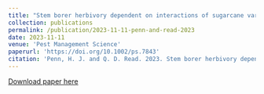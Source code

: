 ```yaml
---
title: "Stem borer herbivory dependent on interactions of sugarcane variety, associated traits, and presence of prior borer damage."
collection: publications
permalink: /publication/2023-11-11-penn-and-read-2023
date: 2023-11-11
venue: 'Pest Management Science'
paperurl: 'https://doi.org/10.1002/ps.7843'
citation: 'Penn, H. J. and Q. D. Read. 2023. Stem borer herbivory dependent on interactions of sugarcane variety, associated traits, and presence of prior borer damage. Pest Management Science. DOI: 10.1002/ps.7843.'
---
```

[Download paper here](https://doi.org/10.1002/ps.7843)

